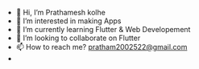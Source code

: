 - 👋 Hi, I’m Prathamesh kolhe
- 👀 I’m interested in making Apps
- 🌱 I’m currently learning Flutter & Web Developement
- 💞️ I’m looking to collaborate on Flutter
- 📫 How to reach me? pratham2002522@gmail.com
- 

<!---
prathamkolhe/prathamkolhe is a ✨ special ✨ repository because its `README.md` (this file) appears on your GitHub profile.
You can click the Preview link to take a look at your changes.
--->
